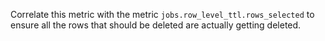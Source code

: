 Correlate this metric with the metric `jobs.row_level_ttl.rows_selected` to ensure all the rows that should be deleted are actually getting deleted.